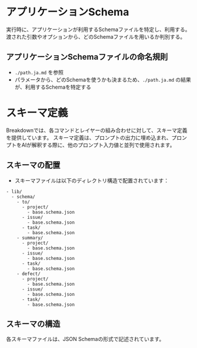 # アプリケーションSchema

実行時に、アプリケーションが利用するSchemaファイルを特定し、利用する。
渡された引数やオプションから、どのSchemaファイルを用いるか判別する。

## アプリケーションSchemaファイルの命名規則

- `./path.ja.md` を参照
- パラメータから、どのSchemaを使うかも決まるため、`./path.ja.md` の結果が、利用するSchemaを特定する

# スキーマ定義

Breakdownでは、各コマンドとレイヤーの組み合わせに対して、スキーマ定義を提供しています。
スキーマ定義は、プロンプトの出力に埋め込まれ、プロンプトをAIが解釈する際に、他のプロンプト入力値と並列で使用されます。

## スキーマの配置

- スキーマファイルは以下のディレクトリ構造で配置されています：

```
- lib/
  - schema/
    - to/
      - project/
        - base.schema.json
      - issue/
        - base.schema.json
      - task/
        - base.schema.json
    - summary/
      - project/
        - base.schema.json
      - issue/
        - base.schema.json
      - task/
        - base.schema.json
    - defect/
      - project/
        - base.schema.json
      - issue/
        - base.schema.json
      - task/
        - base.schema.json
```

## スキーマの構造

各スキーマファイルは、JSON Schemaの形式で記述されています。
